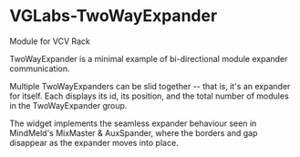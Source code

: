 # VGLabs-TwoWayExpander
Module for VCV Rack

TwoWayExpander is a minimal example of bi-directional module expander communication.

Multiple TwoWayExpanders can be slid together -- that is, it's an expander for itself. Each displays its id, its position, and the total number of modules in the TwoWayExpander group. 

The widget implements the seamless expander behaviour seen in MindMeld's MixMaster & AuxSpander, where the borders and gap disappear as the expander moves into place.
